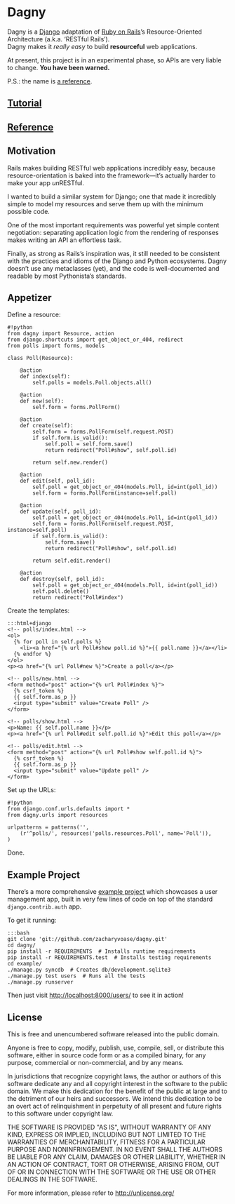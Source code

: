 <!-- title: Index -->

# Dagny

Dagny is a [Django][] adaptation of [Ruby on Rails][]’s Resource-Oriented
Architecture (a.k.a. ‘RESTful Rails’).  
Dagny makes it *really easy* to build **resourceful** web applications.

  [django]: http://djangoproject.com/
  [ruby on rails]: http://rubyonrails.org/

At present, this project is in an experimental phase, so APIs are very liable to
change. **You have been warned.**

P.S.: the name is [a reference][dagny taggart].

  [dagny taggart]: http://en.wikipedia.org/wiki/List_of_characters_in_Atlas_Shrugged#Dagny_Taggart


## [Tutorial](/tutorial)


## [Reference](/reference)


## Motivation

Rails makes building RESTful web applications incredibly easy, because
resource-orientation is baked into the framework—it’s actually harder to make
your app *un*RESTful.

I wanted to build a similar system for Django; one that made it incredibly
simple to model my resources and serve them up with the minimum possible code.

One of the most important requirements was powerful yet simple content
negotiation: separating application logic from the rendering of responses makes
writing an API an effortless task.

Finally, as strong as Rails’s inspiration was, it still needed to be consistent
with the practices and idioms of the Django and Python ecosystems. Dagny doesn’t
use any metaclasses (yet), and the code is well-documented and readable by most
Pythonista’s standards.


## Appetizer

Define a resource:

    #!python
    from dagny import Resource, action
    from django.shortcuts import get_object_or_404, redirect
    from polls import forms, models
    
    class Poll(Resource):
        
        @action
        def index(self):
            self.polls = models.Poll.objects.all()
        
        @action
        def new(self):
            self.form = forms.PollForm()
        
        @action
        def create(self):
            self.form = forms.PollForm(self.request.POST)
            if self.form.is_valid():
                self.poll = self.form.save()
                return redirect("Poll#show", self.poll.id)
            
            return self.new.render()
        
        @action
        def edit(self, poll_id):
            self.poll = get_object_or_404(models.Poll, id=int(poll_id))
            self.form = forms.PollForm(instance=self.poll)
        
        @action
        def update(self, poll_id):
            self.poll = get_object_or_404(models.Poll, id=int(poll_id))
            self.form = forms.PollForm(self.request.POST, instance=self.poll)
            if self.form.is_valid():
                self.form.save()
                return redirect("Poll#show", self.poll.id)
            
            return self.edit.render()
        
        @action
        def destroy(self, poll_id):
            self.poll = get_object_or_404(models.Poll, id=int(poll_id))
            self.poll.delete()
            return redirect("Poll#index")

Create the templates:

    :::html+django
    <!-- polls/index.html -->
    <ol>
      {% for poll in self.polls %}
        <li><a href="{% url Poll#show poll.id %}">{{ poll.name }}</a></li>
      {% endfor %}
    </ol>
    <p><a href="{% url Poll#new %}">Create a poll</a></p>
    
    <!-- polls/new.html -->
    <form method="post" action="{% url Poll#index %}">
      {% csrf_token %}
      {{ self.form.as_p }}
      <input type="submit" value="Create Poll" />
    </form>
    
    <!-- polls/show.html -->
    <p>Name: {{ self.poll.name }}</p>
    <p><a href="{% url Poll#edit self.poll.id %}">Edit this poll</a></p>
    
    <!-- polls/edit.html -->
    <form method="post" action="{% url Poll#show self.poll.id %}">
      {% csrf_token %}
      {{ self.form.as_p }}
      <input type="submit" value="Update poll" />
    </form>

Set up the URLs:

    #!python
    from django.conf.urls.defaults import *
    from dagny.urls import resources
    
    urlpatterns = patterns('',
        (r'^polls/', resources('polls.resources.Poll', name='Poll')),
    )

Done.


## Example Project

There’s a more comprehensive [example project][] which showcases a user
management app, built in very few lines of code on top of the standard
`django.contrib.auth` app.

  [example project]: http://github.com/zacharyvoase/dagny/tree/master/example/

To get it running:

    :::bash
    git clone 'git://github.com/zacharyvoase/dagny.git'
    cd dagny/
    pip install -r REQUIREMENTS  # Installs runtime requirements
    pip install -r REQUIREMENTS.test  # Installs testing requirements
    cd example/
    ./manage.py syncdb  # Creates db/development.sqlite3
    ./manage.py test users  # Runs all the tests
    ./manage.py runserver

Then just visit <http://localhost:8000/users/> to see it in action!


## License

This is free and unencumbered software released into the public domain.

Anyone is free to copy, modify, publish, use, compile, sell, or distribute this
software, either in source code form or as a compiled binary, for any purpose,
commercial or non-commercial, and by any means.

In jurisdictions that recognize copyright laws, the author or authors of this
software dedicate any and all copyright interest in the software to the public
domain. We make this dedication for the benefit of the public at large and to
the detriment of our heirs and successors. We intend this dedication to be an
overt act of relinquishment in perpetuity of all present and future rights to
this software under copyright law.

THE SOFTWARE IS PROVIDED "AS IS", WITHOUT WARRANTY OF ANY KIND, EXPRESS OR
IMPLIED, INCLUDING BUT NOT LIMITED TO THE WARRANTIES OF MERCHANTABILITY, FITNESS
FOR A PARTICULAR PURPOSE AND NONINFRINGEMENT. IN NO EVENT SHALL THE AUTHORS BE
LIABLE FOR ANY CLAIM, DAMAGES OR OTHER LIABILITY, WHETHER IN AN ACTION OF
CONTRACT, TORT OR OTHERWISE, ARISING FROM, OUT OF OR IN CONNECTION WITH THE
SOFTWARE OR THE USE OR OTHER DEALINGS IN THE SOFTWARE.

For more information, please refer to <http://unlicense.org/>
